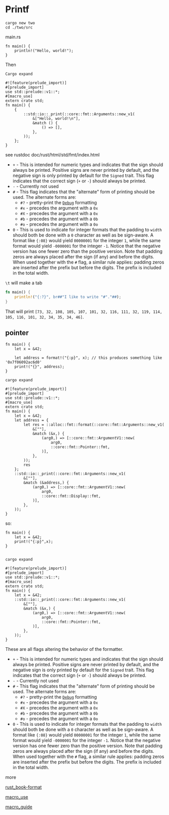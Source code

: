 # Printf

```
cargo new two
cd ./two/src
```

main.rs
```
fn main() {
    println!("Hello, world!");	
}
```

Then 

```
Cargo expand
```

```
#![feature(prelude_import)]
#[prelude_import]
use std::prelude::v1::*;
#[macro_use]
extern crate std;
fn main() {
    {
        ::std::io::_print(::core::fmt::Arguments::new_v1(
            &["Hello, world!\n"],
            &match () {
                () => [],
            },
        ));
    };
}
```

see rustdoc doc/rust/html/std/fmt/index.html


-   `+`  - This is intended for numeric types and indicates that the sign should always be printed. Positive signs are never printed by default, and the negative sign is only printed by default for the  `Signed`  trait. This flag indicates that the correct sign (`+`  or  `-`) should always be printed.
-   `-`  - Currently not used
-   `#`  - This flag indicates that the "alternate" form of printing should be used. The alternate forms are:
    -   `#?`  - pretty-print the  [`Debug`](../../std/fmt/trait.Debug.html "Debug")  formatting
    -   `#x`  - precedes the argument with a  `0x`
    -   `#X`  - precedes the argument with a  `0x`
    -   `#b`  - precedes the argument with a  `0b`
    -   `#o`  - precedes the argument with a  `0o`
-   `0`  - This is used to indicate for integer formats that the padding to  `width`  should both be done with a  `0`  character as well as be sign-aware. A format like  `{:08}`  would yield  `00000001`  for the integer  `1`, while the same format would yield  `-0000001`  for the integer  `-1`. Notice that the negative version has one fewer zero than the positive version. Note that padding zeros are always placed after the sign (if any) and before the digits. When used together with the  `#`  flag, a similar rule applies: padding zeros are inserted after the prefix but before the digits. The prefix is included in the total width.

`\t` will make a tab


```rust
fn main() {
    println!("{:?}", br##"I like to write "#"."##);
}
```

That will print `[73, 32, 108, 105, 107, 101, 32, 116, 111, 32, 119, 114, 105, 116, 101, 32, 34, 35, 34, 46]`.


## pointer

```
fn main() {
    let x = &42;

    let address = format!("{:p}", x); // this produces something like '0x7f06092ac6d0'
    print!("{}", address);
}

```

```
cargo expand
```

```
#![feature(prelude_import)]
#[prelude_import]
use std::prelude::v1::*;
#[macro_use]
extern crate std;
fn main() {
    let x = &42;
    let address = {
        let res = ::alloc::fmt::format(::core::fmt::Arguments::new_v1(
            &[""],
            &match (&x,) {
                (arg0,) => [::core::fmt::ArgumentV1::new(
                    arg0,
                    ::core::fmt::Pointer::fmt,
                )],
            },
        ));
        res
    };
    ::std::io::_print(::core::fmt::Arguments::new_v1(
        &[""],
        &match (&address,) {
            (arg0,) => [::core::fmt::ArgumentV1::new(
                arg0,
                ::core::fmt::Display::fmt,
            )],
        },
    ));
}

```

so:

```
fn main() {
    let x = &42;
	print!("{:p}",x);
}
	
``` 


```
cargo expand
```

```
#![feature(prelude_import)]
#[prelude_import]
use std::prelude::v1::*;
#[macro_use]
extern crate std;
fn main() {
    let x = &42;
    ::std::io::_print(::core::fmt::Arguments::new_v1(
        &[""],
        &match (&x,) {
            (arg0,) => [::core::fmt::ArgumentV1::new(
                arg0,
                ::core::fmt::Pointer::fmt,
            )],
        },
    ));
}
```

These are all flags altering the behavior of the formatter.

-   `+`  - This is intended for numeric types and indicates that the sign should always be printed. Positive signs are never printed by default, and the negative sign is only printed by default for the  `Signed`  trait. This flag indicates that the correct sign (`+`  or  `-`) should always be printed.
-   `-`  - Currently not used
-   `#`  - This flag indicates that the "alternate" form of printing should be used. The alternate forms are:
    -   `#?`  - pretty-print the  [`Debug`](../../std/fmt/trait.Debug.html "Debug")  formatting
    -   `#x`  - precedes the argument with a  `0x`
    -   `#X`  - precedes the argument with a  `0x`
    -   `#b`  - precedes the argument with a  `0b`
    -   `#o`  - precedes the argument with a  `0o`
-   `0`  - This is used to indicate for integer formats that the padding to  `width`  should both be done with a  `0`  character as well as be sign-aware. A format like  `{:08}`  would yield  `00000001`  for the integer  `1`, while the same format would yield  `-0000001`  for the integer  `-1`. Notice that the negative version has one fewer zero than the positive version. Note that padding zeros are always placed after the sign (if any) and before the digits. When used together with the  `#`  flag, a similar rule applies: padding zeros are inserted after the prefix but before the digits. The prefix is included in the total width.

more

[rust_book-format](doc/rust/html/std/fmt/index.html)

[macro_use](https://danielkeep.github.io/quick-intro-to-macros.html)

[macro_guide](https://gist.github.com/Koxiaet/8c05ebd4e0e9347eb05f265dfb7252e1)